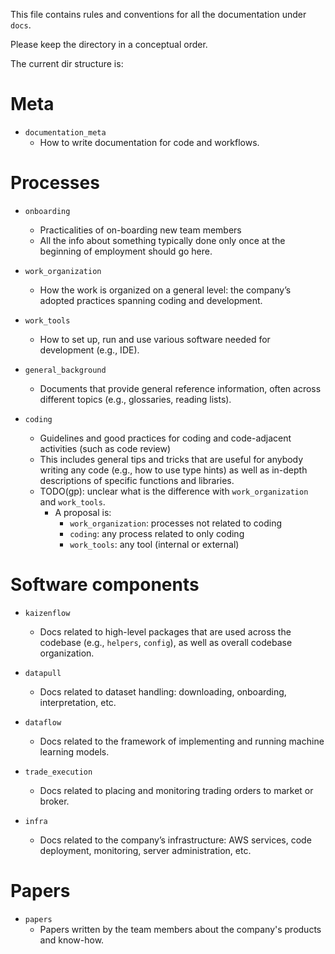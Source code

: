 <!--ts-->




<!--te-->
This file contains rules and conventions for all the documentation under `docs`.

Please keep the directory in a conceptual order.

The current dir structure is:

# Meta
- `documentation_meta`
  - How to write documentation for code and workflows.

# Processes
- `onboarding`
  - Practicalities of on-boarding new team members
  - All the info about something typically done only once at the beginning of
    employment should go here.

- `work_organization`
  - How the work is organized on a general level: the company’s adopted
    practices spanning coding and development.

- `work_tools`
  - How to set up, run and use various software needed for development (e.g.,
    IDE).

- `general_background`
  - Documents that provide general reference information, often across different
    topics (e.g., glossaries, reading lists).

- `coding`
  - Guidelines and good practices for coding and code-adjacent activities (such
    as code review)
  - This includes general tips and tricks that are useful for anybody writing
    any code (e.g., how to use type hints) as well as in-depth descriptions
    of specific functions and libraries.
  - TODO(gp): unclear what is the difference with `work_organization` and `work_tools`.
    - A proposal is:
      - `work_organization`: processes not related to coding
      - `coding`: any process related to only coding
      - `work_tools`: any tool (internal or external)
  
# Software components
- `kaizenflow`
  - Docs related to high-level packages that are used across the codebase (e.g.,
    `helpers`, `config`), as well as overall codebase organization.

- `datapull`
  - Docs related to dataset handling: downloading, onboarding, interpretation,
    etc.

- `dataflow`
  - Docs related to the framework of implementing and running machine learning
    models.

- `trade_execution`
  - Docs related to placing and monitoring trading orders to market or broker.

- `infra`
  - Docs related to the company’s infrastructure: AWS services, code deployment,
    monitoring, server administration, etc.

# Papers
- `papers`
  - Papers written by the team members about the company's products and
    know-how.